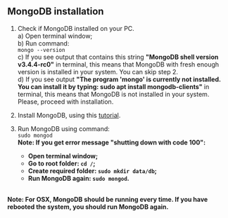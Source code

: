 ## MongoDB installation

1. Check if MongoDB installed on your PC.<br>
a) Open terminal window;<br>
b) Run command:<br> 
`mongo --version`<br>
c) If you see output that contains this string **"MongoDB shell version v3.4.4-rc0"** in terminal, this means that MongoDB with fresh enough version is installed in your system. You can skip step 2.<br>
d) If you see output **"The program 'mongo' is currently not installed. You can install it by typing: sudo apt install mongodb-clients"** in terminal, this means that MongoDB is not installed in your system. Please, proceed with installation.<br> 

2. Install MongoDB, using this [tutorial](https://docs.mongodb.com/manual/tutorial/install-mongodb-on-os-x/). 

3. Run MongoDB using command:<br>`sudo mongod` <br>
**Note: If you get error message "shutting down with code 100":**<br>
    * **Open terminal window;**<br> 
    * **Go to root folder: `cd /`;**<br>
    * **Create required folder: `sudo mkdir data/db`;**<br>
    * **Run MongoDB again: `sudo mongod`.**<br><br>
    
**Note: For OSX, MongoDB should be running every time. If you have rebooted the system, you should run MongoDB again.**



    




